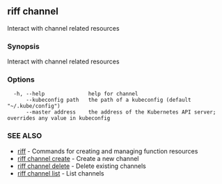 ## riff channel

Interact with channel related resources

### Synopsis

Interact with channel related resources

### Options

```
  -h, --help              help for channel
      --kubeconfig path   the path of a kubeconfig (default "~/.kube/config")
      --master address    the address of the Kubernetes API server; overrides any value in kubeconfig
```

### SEE ALSO

* [riff](riff.md)	 - Commands for creating and managing function resources
* [riff channel create](riff_channel_create.md)	 - Create a new channel
* [riff channel delete](riff_channel_delete.md)	 - Delete existing channels
* [riff channel list](riff_channel_list.md)	 - List channels

